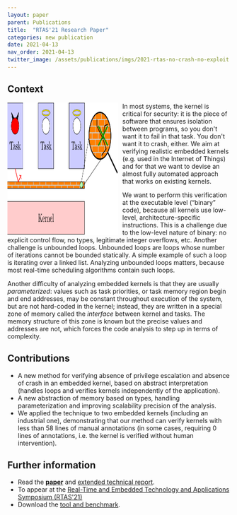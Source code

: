 ```yaml
---
layout: paper
parent: Publications
title:  "RTAS'21 Research Paper"
categories: new publication
date: 2021-04-13
nav_order: 2021-04-13
twitter_image: /assets/publications/imgs/2021-rtas-no-crash-no-exploit.png
---
```


## Context

<img src="/assets/publications/imgs/2021-rtas-no-crash-no-exploit.png" width="250" height="300"
     style="float: left; margin-right: 10px;" />
In most systems, the kernel is critical for security: it is the piece of
software that ensures isolation between programs, so you don't want it to fail
in that task. You don't want it to crash, either. We aim at verifying realistic
embedded kernels (e.g. used in the Internet of Things) and for that we want to devise an almost
fully automated approach that works on existing kernels.

We want to perform this verification at the executable level (“binary” code),
because all kernels use low-level, architecture-specific instructions. This is a
challenge due to the low-level nature of binary: no explicit control flow, no
types, legitimate integer overflows, etc.  Another challenge is unbounded loops.
Unbounded loops are loops whose number of iterations cannot be bounded
statically. A simple example of such a loop is iterating over a linked list.
Analyzing unbounded loops matters, because most real-time scheduling algorithms
contain such loops.

Another difficulty of analyzing embedded kernels is that they are usually
*parameterized*: values such as task priorities, or task memory region begin and
end addresses, may be constant throughout execution of the system, but are not
hard-coded in the kernel; instead, they are written in a special zone of memory
called the *interface* between kernel and tasks. The memory structure of this
zone is known but the precise values and addresses are not, which forces the
code analysis to step up in terms of complexity.

## Contributions

- A new method for verifying absence of privilege escalation and absence
  of crash in an embedded kernel, based on abstract interpretation (handles
  loops and verifies kernels independently of the application).
- A new abstraction of memory based on types, handling parameterization and
  improving scalability precision of the analysis.
- We applied the technique to two embedded kernels (including an industrial
  one), demonstrating that our method can verify kernels with less than 58 lines
  of manual annotations (in some cases, requiring 0 lines of annotations, i.e.
  the kernel is verified without human intervention).

## Further information

- Read the
  [**paper**](/assets/publications/pdfs/2021-rtas-no-crash-no-exploit.pdf) and [extended technical report](/assets/publications/pdfs/2021-rtas-no-crash-no-exploit-tech-report.pdf).
- To appear at the [Real-Time and Embedded Technology and Applications Symposium
  (RTAS'21)](http://2021.rtas.org/)
- Download the [tool and benchmark](https://github.com/binsec/rtas2021_artifact).
